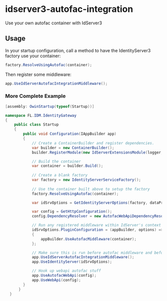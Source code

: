 # idserver3-autofac-integration
Use your own autofac container with IdServer3

## Usage
In your startup configuration, call a method to have the IdentityServer3 factory use your container:
```csharp
factory.ResolveUsingAutofac(container);
```

Then register some middleware:
```csharp
app.UseIdServerAutofacIntegrationMiddleware(); 
```

### More Complete Example

```csharp
[assembly: OwinStartup(typeof(Startup))]

namespace FL.IDM.IdentityGateway
{
    public class Startup
    {
        public void Configuration(IAppBuilder app)
        {
            // Create a ContainerBuilder and register dependencies.
            var builder = new ContainerBuilder();
            builder.RegisterModule(new IdServerExtensionsModule(logger, authenticationEventsLogger, efConfig));

            // Build the container
            var container = builder.Build();
            
            // Create a blank factory
            var factory = new IdentityServerServiceFactory();
            
            // Use the container built above to setup the factory
            factory.ResolveUsingAutofac(container);

            var idSrvOptions = GetIdentityServerOptions(factory, dataProtector);

            var config = GetHttpConfiguration();
            config.DependencyResolver = new AutofacWebApiDependencyResolver(container);

            // Run any registered middleware within IdServer's context
            idSrvOptions.PluginConfiguration = (appBuilder, options) =>
            {
                appBuilder.UseAutofacMiddleware(container);
            };

            // Make sure this is run before autofac middleware and before id server middleware in the pipeline
            app.UseIdServerAutofacIntegrationMiddleware(); 
            app.UseIdentityServer(idSrvOptions);

            // Hook up webapi autofac stuff
            app.UseAutofacWebApi(config);
            app.UseWebApi(config);
        }
      }
  }

```
